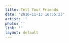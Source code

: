 ```yaml
---
title: Tell Your Friends
date: '2016-11-13 16:55:33'
artist: ''
photo: ''
link: ''
layout: default
---
```


